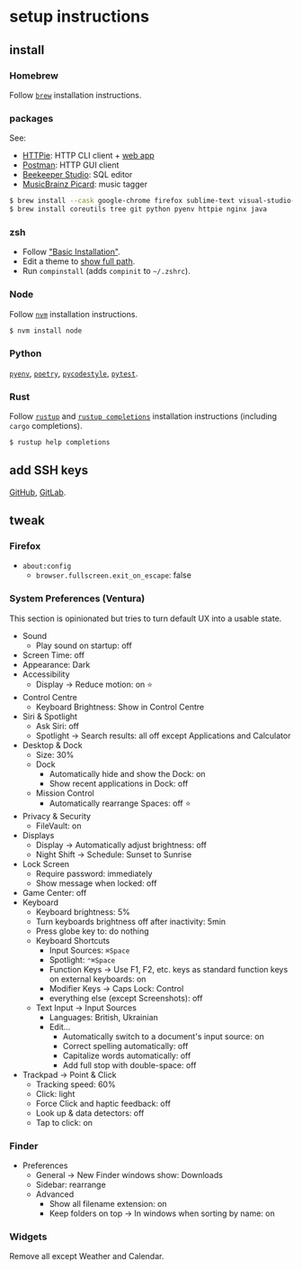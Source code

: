 # setup instructions
## install
### Homebrew
Follow [`brew`](https://brew.sh) installation instructions.

### packages
See:
* [HTTPie](https://httpie.io/): HTTP CLI client + [web app](https://httpie.io/app)
* [Postman](https://www.getpostman.com): HTTP GUI client
* [Beekeeper Studio](https://www.beekeeperstudio.io/): SQL editor
* [MusicBrainz Picard](https://picard.musicbrainz.org/): music tagger

```bash
$ brew install --cask google-chrome firefox sublime-text visual-studio-code postman beekeeper-studio android-file-transfer musicbrainz-picard
$ brew install coreutils tree git python pyenv httpie nginx java
```

### zsh
* Follow ["Basic Installation"](https://github.com/ohmyzsh/ohmyzsh#basic-installation).
* Edit a theme to [show full path](https://blaisdell.dev/zsh-full-file-path/).
* Run `compinstall` (adds `compinit` to `~/.zshrc`).

### Node
Follow [`nvm`](https://github.com/nvm-sh/nvm) installation instructions.

```bash
$ nvm install node
```

### Python
[`pyenv`](https://github.com/pyenv/pyenv/), [`poetry`](https://python-poetry.org/docs/basic-usage/), [`pycodestyle`](https://pycodestyle.readthedocs.io/en/latest/), [`pytest`](https://pytest.org/en/latest/).

### Rust
Follow [`rustup`](https://doc.rust-lang.org/book/ch01-01-installation.html) and [`rustup completions`](https://rust-lang.github.io/rustup/installation/index.html#enable-tab-completion-for-bash-fish-zsh-or-powershell) installation instructions (including `cargo` completions).

```bash
$ rustup help completions
```

## add SSH keys
[GitHub](https://docs.github.com/en/authentication/connecting-to-github-with-ssh), [GitLab](https://docs.gitlab.com/ee/user/ssh.html).

## tweak
### Firefox
* `about:config`
  * `browser.fullscreen.exit_on_escape`: false

### System Preferences (Ventura)
This section is opinionated but tries to turn default UX into a usable state.

* Sound
  * Play sound on startup: off
* Screen Time: off
* Appearance: Dark
* Accessibility
  * Display -> Reduce motion: on :star:
* Control Centre
  * Keyboard Brightness: Show in Control Centre
* Siri & Spotlight
  * Ask Siri: off
  * Spotlight -> Search results: all off except Applications and Calculator
* Desktop & Dock
  * Size: 30%
  * Dock
    * Automatically hide and show the Dock: on
    * Show recent applications in Dock: off
  * Mission Control
    * Automatically rearrange Spaces: off :star:
* Privacy & Security
  * FileVault: on
* Displays
  * Display -> Automatically adjust brightness: off
  * Night Shift -> Schedule: Sunset to Sunrise
* Lock Screen
  * Require password: immediately
  * Show message when locked: off
* Game Center: off
* Keyboard
  * Keyboard brightness: 5%
  * Turn keyboards brightness off after inactivity: 5min
  * Press globe key to: do nothing
  * Keyboard Shortcuts
    * Input Sources: `⌘Space`
    * Spotlight: `⌃⌘Space`
    * Function Keys -> Use F1, F2, etc. keys as standard function keys on external keyboards: on
    * Modifier Keys -> Caps Lock: Control
    * everything else (except Screenshots): off
  * Text Input -> Input Sources
    * Languages: British, Ukrainian
    * Edit...
      * Automatically switch to a document's input source: on
      * Correct spelling automatically: off
      * Capitalize words automatically: off
      * Add full stop with double-space: off
* Trackpad -> Point & Click
  * Tracking speed: 60%
  * Click: light
  * Force Click and haptic feedback: off
  * Look up & data detectors: off
  * Tap to click: on

### Finder
* Preferences
  * General -> New Finder windows show: Downloads
  * Sidebar: rearrange
  * Advanced
    * Show all filename extension: on
    * Keep folders on top -> In windows when sorting by name: on

### Widgets
Remove all except Weather and Calendar.
